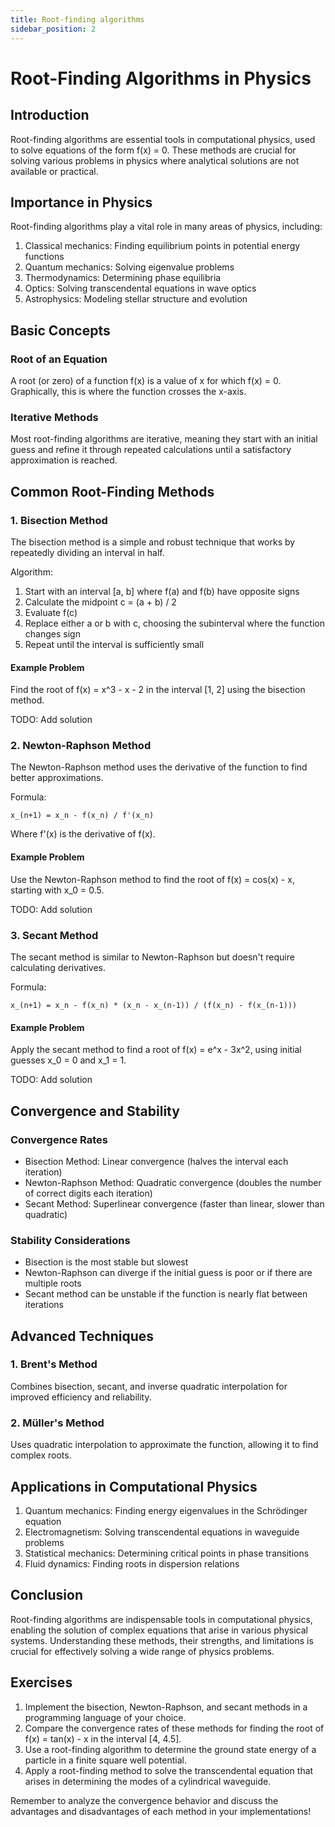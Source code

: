 ```yaml
---
title: Root-finding algorithms
sidebar_position: 2
---
```


# Root-Finding Algorithms in Physics

## Introduction

Root-finding algorithms are essential tools in computational physics, used to solve equations of the form f(x) = 0. These methods are crucial for solving various problems in physics where analytical solutions are not available or practical.

## Importance in Physics

Root-finding algorithms play a vital role in many areas of physics, including:

1. Classical mechanics: Finding equilibrium points in potential energy functions
2. Quantum mechanics: Solving eigenvalue problems
3. Thermodynamics: Determining phase equilibria
4. Optics: Solving transcendental equations in wave optics
5. Astrophysics: Modeling stellar structure and evolution

## Basic Concepts

### Root of an Equation

A root (or zero) of a function f(x) is a value of x for which f(x) = 0. Graphically, this is where the function crosses the x-axis.

### Iterative Methods

Most root-finding algorithms are iterative, meaning they start with an initial guess and refine it through repeated calculations until a satisfactory approximation is reached.

## Common Root-Finding Methods

### 1. Bisection Method

The bisection method is a simple and robust technique that works by repeatedly dividing an interval in half.

Algorithm:

1. Start with an interval [a, b] where f(a) and f(b) have opposite signs
2. Calculate the midpoint c = (a + b) / 2
3. Evaluate f(c)
4. Replace either a or b with c, choosing the subinterval where the function changes sign
5. Repeat until the interval is sufficiently small

#### Example Problem

Find the root of f(x) = x^3 - x - 2 in the interval [1, 2] using the bisection method.

TODO: Add solution

### 2. Newton-Raphson Method

The Newton-Raphson method uses the derivative of the function to find better approximations.

Formula:

```
x_(n+1) = x_n - f(x_n) / f'(x_n)
```

Where f'(x) is the derivative of f(x).

#### Example Problem

Use the Newton-Raphson method to find the root of f(x) = cos(x) - x, starting with x_0 = 0.5.

TODO: Add solution

### 3. Secant Method

The secant method is similar to Newton-Raphson but doesn't require calculating derivatives.

Formula:

```
x_(n+1) = x_n - f(x_n) * (x_n - x_(n-1)) / (f(x_n) - f(x_(n-1)))
```

#### Example Problem

Apply the secant method to find a root of f(x) = e^x - 3x^2, using initial guesses x_0 = 0 and x_1 = 1.

TODO: Add solution

## Convergence and Stability

### Convergence Rates

-   Bisection Method: Linear convergence (halves the interval each iteration)
-   Newton-Raphson Method: Quadratic convergence (doubles the number of correct digits each iteration)
-   Secant Method: Superlinear convergence (faster than linear, slower than quadratic)

### Stability Considerations

-   Bisection is the most stable but slowest
-   Newton-Raphson can diverge if the initial guess is poor or if there are multiple roots
-   Secant method can be unstable if the function is nearly flat between iterations

## Advanced Techniques

### 1. Brent's Method

Combines bisection, secant, and inverse quadratic interpolation for improved efficiency and reliability.

### 2. Müller's Method

Uses quadratic interpolation to approximate the function, allowing it to find complex roots.

## Applications in Computational Physics

1. Quantum mechanics: Finding energy eigenvalues in the Schrödinger equation
2. Electromagnetism: Solving transcendental equations in waveguide problems
3. Statistical mechanics: Determining critical points in phase transitions
4. Fluid dynamics: Finding roots in dispersion relations

## Conclusion

Root-finding algorithms are indispensable tools in computational physics, enabling the solution of complex equations that arise in various physical systems. Understanding these methods, their strengths, and limitations is crucial for effectively solving a wide range of physics problems.

## Exercises

1. Implement the bisection, Newton-Raphson, and secant methods in a programming language of your choice.
2. Compare the convergence rates of these methods for finding the root of f(x) = tan(x) - x in the interval [4, 4.5].
3. Use a root-finding algorithm to determine the ground state energy of a particle in a finite square well potential.
4. Apply a root-finding method to solve the transcendental equation that arises in determining the modes of a cylindrical waveguide.

Remember to analyze the convergence behavior and discuss the advantages and disadvantages of each method in your implementations!
